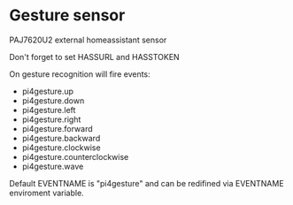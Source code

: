 # Gesture sensor

PAJ7620U2 external homeassistant sensor

Don't forget to set HASSURL and HASSTOKEN

On gesture recognition will fire events:

- pi4gesture.up
- pi4gesture.down
- pi4gesture.left
- pi4gesture.right
- pi4gesture.forward
- pi4gesture.backward
- pi4gesture.clockwise
- pi4gesture.counterclockwise
- pi4gesture.wave

Default EVENTNAME is "pi4gesture" and can be redifined via EVENTNAME enviroment variable.